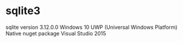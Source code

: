 # sqlite3
sqlite version 3.12.0.0 Windows 10 UWP (Universal Windows Platform) Native nuget package Visual Studio 2015
